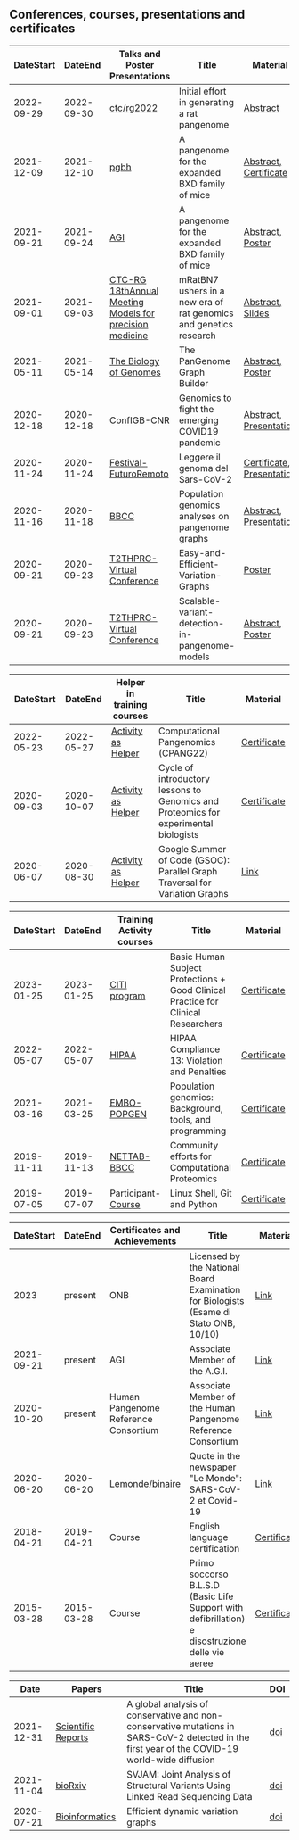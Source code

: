 ## **Conferences, courses, presentations and certificates**

|DateStart| DateEnd| Talks and Poster Presentations |Title |  Material 
|---------|--------| ---------- |---------- |--------
|2022-09-29 | 2022-09-30| [ctc/rg2022](https://complextrait.org/meetings/ctc-rg2022/resources/CTC-RG2022Program.pdf) |Initial effort in generating a rat pangenome| [Abstract](abs/ctc/ctc_rg2022.md)
|2021-12-09 | 2021-12-10| [pgbh](https://pgbh2021.pangenome.eu/) |A pangenome for the expanded BXD family of mice| [Abstract,](abs/pgbh2021.md) [Certificate](cert/pgbh2021-certificate-VILLANI-FLAVIA.pdf)
|2021-09-21 | 2021-09-24| [AGI](https://agi2021.centercongressi.com/home.php) |A pangenome for the expanded BXD family of mice| [Abstract,](abs/Abstract_AGI2021_VILLANI_FLAVIA.pdf) [Poster](pos/AGI_2021_poster.pdf)
|2021-09-01 | 2021-09-03| [CTC-RG 18thAnnual Meeting Models for precision medicine](https://www.complextrait.org/ctc2021/)|mRatBN7 ushers in a new era of rat genomics and genetics research| [Abstract,](abs/ctc2021.md) [Slides](https://chen42.github.io/slides/ctc_rg_2021.html)
|2021-05-11 | 2021-05-14 | [The Biology of Genomes](https://meetings.cshl.edu/meetings.aspx?meet=GENOME&year=21) |The PanGenome Graph Builder| [Abstract,](abs/BiologyofGenomes2021.md) [Poster](pos/BoG2021_ThePanGenomeGraphBuilder_Poster_AndreaGuarracino.pdf)
|2020-12-18 | 2020-12-18 | ConfIGB-CNR | Genomics to fight the emerging COVID19 pandemic| [Abstract](abs/Damaggio20ConfDipCNR_ENG.md), [Presentation](https://docs.google.com/presentation/d/1LKwtL63WdeaU2lSAjHZcOJ2Bhr6i5KA4-vtxHuCeXyE/edit#slide=id.gb1b49a806f_0_255)
|2020-11-24 | 2020-11-24 | [Festival-FuturoRemoto](https://www.futuroremoto2020.it/) | Leggere il genoma del Sars-CoV-2 | [Certificate](cert/FR_Attestato.pdf), [Presentation](https://docs.google.com/presentation/d/13An-KjjxEKIOb6kpvwyJZ557A03Y6uIX3LRrwPf_6-0/edit?usp=sharing)
|2020-11-16 | 2020-11-18 | [BBCC](https://www.bbcc-meetings.it/program/) | Population genomics analyses on pangenome graphs  | [Abstract](abs/BBCC.md), [Presentation](https://f1000research.com/slides/9-1338) |
|2020-09-21 | 2020-09-23 | [T2THPRC-Virtual Conference](https://www.t2t-hprc-2020conference.com/login/?redirect_to=https%3A%2F%2Fwww.t2t-hprc-2020conference.com%2F) | Easy-and-Efficient-Variation-Graphs | [Poster](pos/Adam-Novak-Adam-M.-Novak-Easy-and-Efficient-Variation-Graphs-compressed-1.png)|
|2020-09-21 | 2020-09-23 | [T2THPRC-Virtual Conference](https://www.t2t-hprc-2020conference.com/login/?redirect_to=https%3A%2F%2Fwww.t2t-hprc-2020conference.com%2F) | Scalable-variant-detection-in-pangenome-models | [Abstract](abs/Scalable-variant-detection-in-pangenome-models.md), [Poster](pos/Scalablevariantdetectioninpangenomemodels.png)|

|DateStart| DateEnd| Helper in training courses |Title |  Material 
|---------|--------| ---------- |---------- |--------
|2022-05-23 | 2022-05-27| [Activity as Helper](https://gtpb.github.io/CPANG22/) |Computational Pangenomics (CPANG22)| [Certificate](cert/cpang.jpg)
|2020-09-03| 2020-10-07| [Activity as Helper](http://puglia.ordinebiologi.it/wp-content/uploads/2020/09/Ciclo-di-lezioni-di-introduzione-alla-Genomica-e-Proteomica-per-biologi-sperimentali.pdf) | Cycle of introductory lessons to Genomics and Proteomics for experimental biologists | [Certificate](cert/certificate_bioinf.pdf) |
|2020-06-07| 2020-08-30| [Activity as Helper](https://summerofcode.withgoogle.com/) | Google Summer of Code (GSOC): Parallel Graph Traversal for Variation Graphs | [Link](https://gsocgraph.blogspot.com/2020/08/final-week-recap-of-my-gsoc-experience.html) |

|DateStart| DateEnd| Training Activity courses |Title |  Material 
|---------|--------| ---------- |---------- |--------
|2023-01-25 | 2023-01-25| [CITI program](https://www.citiprogram.org) |Basic Human Subject Protections + Good Clinical Practice for Clinical Researchers | [Certificate]()
|2022-05-07 | 2022-05-07| [HIPAA](https://www.cdc.gov/phlp/publications/topic/hipaa.html) |HIPAA Compliance 13: Violation and Penalties| [Certificate](cert/pgbh2021-certificate-VILLANI-FLAVIA.pdf)
|2021-03-16 | 2021-03-25 | [EMBO-POPGEN](https://meetings.embo.org/event/20-populationgenomics) | Population genomics: Background, tools, and programming | [Certificate](cert/certificate2_0142.pdf) |
|2019-11-11 | 2019-11-13 | [NETTAB-BBCC](http://www.igst.it/nettab/2019/) | Community efforts for Computational Proteomics | [Certificate](cert/Certificate-NETTAB-BBCC2019-Villani.pdf) |
|2019-07-05 | 2019-07-07 | Participant- [Course](https://tinyurl.com/4qzgcsw7)| Linux Shell, Git and Python | [Certificate](cert/certificate-attendance_SWCNaples_Villani.pdf)|

|DateStart| DateEnd| Certificates and Achievements|Title |  Material 
|---------|--------| ---------- |---------- |--------
|2023| present| ONB | Licensed by the National Board Examination for Biologists (Esame di Stato ONB, 10/10) | [Link](https://github.com/Flavia95/cv/blob/master/cert/villani.pdf)|
|2021-09-21| present| AGI | Associate Member of the A.G.I. | [Link](https://www.associazionegeneticaitaliana.it/user/flavia+villani/)|
|2020-10-20| present| Human Pangenome Reference Consortium | Associate Member of the Human Pangenome Reference Consortium | [Link](https://humanpangenome.org/about-us/associate-members/)|
|2020-06-20| 2020-06-20| [Lemonde/binaire](https://www.lemonde.fr/blog/binaire/) | Quote in the newspaper "Le Monde": SARS-CoV-2 et Covid-19 | [Link](https://www.lemonde.fr/blog/binaire/2020/05/06/sars-cov-2-et-covid-19-on-va-jouer-sur-les-mots/)|
|2018-04-21 | 2019-04-21 | Course | English language certification | [Certificate](cert/engcert.png)|
|2015-03-28 | 2015-03-28 | Course | Primo soccorso B.L.S.D (Basic Life Support with defibrillation) e disostruzione delle vie aeree | [Certificate](cert/BLSD.jpeg)|

|Date| Papers |Title |  DOI |
|--------- |---------- |---------- |--------
|2021-12-31|[Scientific Reports](https://www.nature.com/srep/?gclid=CjwKCAiAsaOBBhA4EiwAo0_AnHNcuPmXPxCoiRsqS_V7iyaq_5lv10HYknNBp_jNvjxk-NulJQsKORoCuXcQAvD_BwE) | A global analysis of conservative and non-conservative mutations in SARS-CoV-2 detected in the first year of the COVID-19 world-wide diffusion |[doi](https://doi.org/10.1038/s41598-021-04147-1)|
|2021-11-04 | [bioRxiv](https://www.biorxiv.org/content/10.1101/2021.11.02.467006v1.full) | SVJAM: Joint Analysis of Structural Variants Using Linked Read Sequencing Data | [doi]( https://doi.org/10.1101/2021.11.02.467006) |
|2020-07-21 | [Bioinformatics](https://academic.oup.com/bioinformatics) | Efficient dynamic variation graphs | [doi](https://doi.org/10.1093/bioinformatics/btaa640) |
